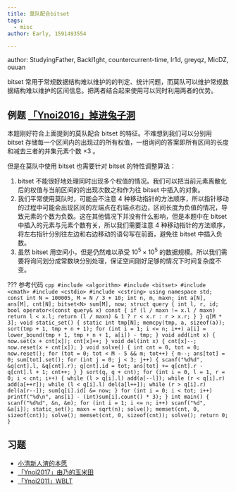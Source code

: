 ```yaml
---
title: 莫队配合bitset
tags:
  - misc
author: Early, 1591493554

---
```


author: StudyingFather, Backl1ght, countercurrent-time, Ir1d, greyqz, MicDZ, ouuan

bitset 常用于常规数据结构难以维护的的判定、统计问题，而莫队可以维护常规数据结构难以维护的区间信息。把两者结合起来使用可以同时利用两者的优势。

## 例题 [「Ynoi2016」掉进兔子洞](https://www.luogu.com.cn/problem/P4688) 

本题刚好符合上面提到的莫队配合 bitset 的特征。不难想到我们可以分别用 bitset 存储每一个区间内的出现过的所有权值，一组询问的答案即所有区间的长度和减去三者的并集元素个数 $\times 3$ 。

但是在莫队中使用 bitset 也需要针对 bitset 的特性调整算法：

1.  bitset 不能很好地处理同时出现多个权值的情况。我们可以把当前元素离散化后的权值与当前区间的的出现次数之和作为往 bitset 中插入的对象。
2.  我们平常使用莫队时，可能会不注意 4 种移动指针的方法顺序，所以指针移动的过程中可能会出现区间的左端点在右端点右边，区间长度为负值的情况，导致元素的个数为负数。这在其他情况下并没有什么影响，但是本题中在 bitset 中插入的元素与元素个数有关，所以我们需要注意 4 种移动指针的方法顺序，将左右指针分别往左边和右边移动的语句写在前面，避免往 bitset 中插入负数。
3.  虽然 bitset 用空间小，但是仍然难以承受 $10 ^ 5 \times 10 ^ 5$ 的数据规模。所以我们需要将询问划分成常数块分别处理，保证空间刚好足够的情况下时间复杂度不变。

??? 参考代码
    ```cpp
    #include <algorithm>
    #include <bitset>
    #include <cmath>
    #include <cstdio>
    #include <cstring>
    using namespace std;
    const int N = 100005, M = N / 3 + 10;
    int n, m, maxn;
    int a[N], ans[M], cnt[N];
    bitset<N> sum[M], now;
    struct query {
      int l, r, id;
      bool operator<(const query& x) const {
        if (l / maxn != x.l / maxn) return l < x.l;
        return (l / maxn) & 1 ? r < x.r : r > x.r;
      }
    } q[M * 3];
    void static_set() {
      static int tmp[N];
      memcpy(tmp, a, sizeof(a));
      sort(tmp + 1, tmp + n + 1);
      for (int i = 1; i <= n; i++)
        a[i] = lower_bound(tmp + 1, tmp + n + 1, a[i]) - tmp;
    }
    void add(int x) {
      now.set(x + cnt[x]);
      cnt[x]++;
    }
    void del(int x) {
      cnt[x]--;
      now.reset(x + cnt[x]);
    }
    void solve() {
      int cnt = 0, tot = 0;
      now.reset();
      for (tot = 0; tot < M - 5 && m; tot++) {
        m--;
        ans[tot] = 0;
        sum[tot].set();
        for (int j = 0; j < 3; j++) {
          scanf("%d%d", &q[cnt].l, &q[cnt].r);
          q[cnt].id = tot;
          ans[tot] += q[cnt].r - q[cnt].l + 1;
          cnt++;
        }
      }
      sort(q, q + cnt);
      for (int i = 0, l = 1, r = 0; i < cnt; i++) {
        while (l > q[i].l) add(a[--l]);
        while (r < q[i].r) add(a[++r]);
        while (l < q[i].l) del(a[l++]);
        while (r > q[i].r) del(a[r--]);
        sum[q[i].id] &= now;
      }
      for (int i = 0; i < tot; i++)
        printf("%d\n", ans[i] - (int)sum[i].count() * 3);
    }
    int main() {
      scanf("%d%d", &n, &m);
      for (int i = 1; i <= n; i++) scanf("%d", &a[i]);
      static_set();
      maxn = sqrt(n);
      solve();
      memset(cnt, 0, sizeof(cnt));
      solve();
      memset(cnt, 0, sizeof(cnt));
      solve();
      return 0;
    }
    ```

## 习题

-    [小清新人渣的本愿](https://www.luogu.com.cn/problem/P3674) 
-    [「Ynoi2017」由乃的玉米田](https://www.luogu.com.cn/problem/P5355) 
-    [「Ynoi2011」WBLT](https://www.luogu.com.cn/problem/P5313) 
